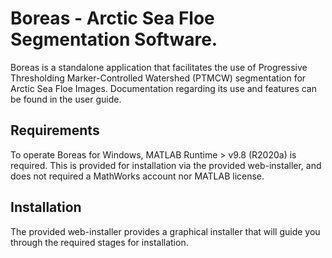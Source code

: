# Boreas - Arctic Sea Floe Segmentation Software.

Boreas is a standalone application that facilitates the use of Progressive Thresholding Marker-Controlled Watershed (PTMCW) segmentation for Arctic Sea Floe Images. Documentation regarding its use and features can be found in the user guide.

## Requirements
To operate Boreas for Windows, MATLAB Runtime > v9.8 (R2020a) is required. This is provided for installation via the provided web-installer, and does not required a MathWorks account nor MATLAB license.

## Installation
The provided web-installer provides a graphical installer that will guide you through the required stages for installation.

